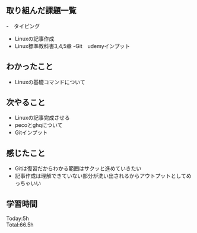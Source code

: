 ## 取り組んだ課題一覧
-　タイピング
- Linuxの記事作成
- Linux標準教科書3,4,5章
-Git　udemyインプット 
## わかったこと
- Linuxの基礎コマンドについて
## 次やること
- Linuxの記事完成させる
- pecoとghqについて
- Gitインプット
## 感じたこと
- Gitは復習だからわかる範囲はサクッと進めていきたい
- 記事作成は理解できていない部分が洗い出されるからアウトプットとしてめっちゃいい
## 学習時間
Today:5h  
Total:66.5h  
